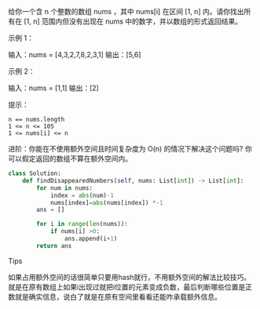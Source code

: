 给你一个含 n 个整数的数组 nums ，其中 nums[i] 在区间 [1, n] 内。请你找出所有在 [1, n] 范围内但没有出现在 nums 中的数字，并以数组的形式返回结果。

 

示例 1：

输入：nums = [4,3,2,7,8,2,3,1]
输出：[5,6]

示例 2：

输入：nums = [1,1]
输出：[2]

 

提示：

    n == nums.length
    1 <= n <= 105
    1 <= nums[i] <= n

进阶：你能在不使用额外空间且时间复杂度为 O(n) 的情况下解决这个问题吗? 你可以假定返回的数组不算在额外空间内。



```python
class Solution:
    def findDisappearedNumbers(self, nums: List[int]) -> List[int]:
        for num in nums:
            index = abs(num)-1
            nums[index]=abs(nums[index]) *-1
        ans = [] 

        for i in range(len(nums)):
            if nums[i] >0:
                ans.append(i+1)
        return ans
```

Tips

如果占用额外空间的话很简单只要用hash就行，不用额外空间的解法比较技巧。就是在原有数组上如果i出现过就把i位置的元素变成负数，最后判断哪些位置是正数就是确实信息，说白了就是在原有空间里看看还能咋承载额外信息。
